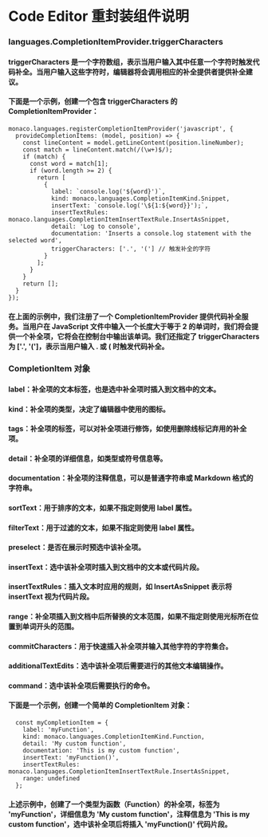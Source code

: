 # Code Editor 重封装组件说明

### languages.CompletionItemProvider.triggerCharacters

#### triggerCharacters 是一个字符数组，表示当用户输入其中任意一个字符时触发代码补全。当用户输入这些字符时，编辑器将会调用相应的补全提供者提供补全建议。
#### 下面是一个示例，创建一个包含 triggerCharacters 的 CompletionItemProvider：

```
monaco.languages.registerCompletionItemProvider('javascript', {
  provideCompletionItems: (model, position) => {
    const lineContent = model.getLineContent(position.lineNumber);
    const match = lineContent.match(/(\w+)$/);
    if (match) {
      const word = match[1];
      if (word.length >= 2) {
        return [
          {
            label: `console.log('${word}')`,
            kind: monaco.languages.CompletionItemKind.Snippet,
            insertText: `console.log('\${1:${word}}');`,
            insertTextRules: monaco.languages.CompletionItemInsertTextRule.InsertAsSnippet,
            detail: 'Log to console',
            documentation: 'Inserts a console.log statement with the selected word',
            triggerCharacters: ['.', '('] // 触发补全的字符
          }
        ];
      }
    }
    return [];
  }
});
```
#### 在上面的示例中，我们注册了一个 CompletionItemProvider 提供代码补全服务。当用户在 JavaScript 文件中输入一个长度大于等于 2 的单词时，我们将会提供一个补全项，它将会在控制台中输出该单词。我们还指定了 triggerCharacters 为 ['.', '(']，表示当用户输入 . 或 ( 时触发代码补全。

### CompletionItem 对象

#### label：补全项的文本标签，也是选中补全项时插入到文档中的文本。
#### kind：补全项的类型，决定了编辑器中使用的图标。
#### tags：补全项的标签，可以对补全项进行修饰，如使用删除线标记弃用的补全项。
#### detail：补全项的详细信息，如类型或符号信息等。
#### documentation：补全项的注释信息，可以是普通字符串或 Markdown 格式的字符串。
#### sortText：用于排序的文本，如果不指定则使用 label 属性。
#### filterText：用于过滤的文本，如果不指定则使用 label 属性。
#### preselect：是否在展示时预选中该补全项。
#### insertText：选中该补全项时插入到文档中的文本或代码片段。
#### insertTextRules：插入文本时应用的规则，如 InsertAsSnippet 表示将 insertText 视为代码片段。
#### range：补全项插入到文档中后所替换的文本范围，如果不指定则使用光标所在位置到单词开头的范围。
#### commitCharacters：用于快速插入补全项并输入其他字符的字符集合。
#### additionalTextEdits：选中该补全项后需要进行的其他文本编辑操作。
#### command：选中该补全项后需要执行的命令。


#### 下面是一个示例，创建一个简单的 CompletionItem 对象：

```
  const myCompletionItem = {
    label: 'myFunction',
    kind: monaco.languages.CompletionItemKind.Function,
    detail: 'My custom function',
    documentation: 'This is my custom function',
    insertText: 'myFunction()',
    insertTextRules: monaco.languages.CompletionItemInsertTextRule.InsertAsSnippet,
    range: undefined
  };

```
#### 上述示例中，创建了一个类型为函数（Function）的补全项，标签为 'myFunction'，详细信息为 'My custom function'，注释信息为 'This is my custom function'，选中该补全项后将插入 'myFunction()' 代码片段。